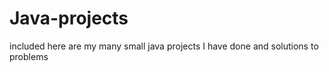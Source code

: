 # Java-projects
included here are my many small java projects I have done and solutions to problems 
